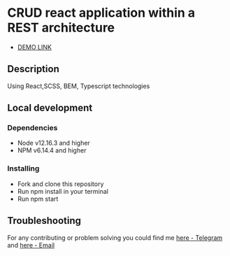 # CRUD react application within a REST architecture

- [DEMO LINK](https://11olya112.github.io/Eco___cosmetics/)

## Description

Using React,SCSS, BEM, Typescript technologies

## Local development

### Dependencies
* Node v12.16.3 and higher
* NPM v6.14.4 and higher

### Installing
* Fork and clone this repository
* Run npm install in your terminal
* Run npm start

## Troubleshooting

For any contributing or problem solving you could find me [here - Telegram](https://t.me/Olya_36) and [here - Email](mailto:olyabushovska767@gmail.com)
